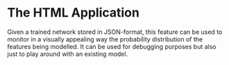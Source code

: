 # The HTML Application

Given a trained network stored in JSON-format, this feature can be used to 
monitor in a visually appealing way the probability distribution of the features being modelled. 
It can be used for debugging purposes but also just to play around with an existing model.

